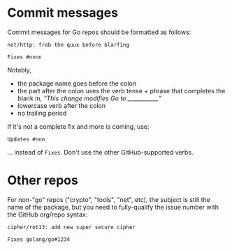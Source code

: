 # Commit messages

Commit messages for Go repos should be formatted as follows:

```
net/http: frob the quux before blarfing

Fixes #nnnn
```

Notably,

* the package name goes before the colon
* the part after the colon uses the verb tense + phrase that completes the blank in, *"This change modifies Go to ___________"*
* lowercase verb after the colon
* no trailing period

If it's not a complete fix and more is coming, use:

```
Updates #nnn
```

... instead of `Fixes`. Don't use the other GitHub-supported verbs.

# Other repos

For non-"go" repos ("crypto", "tools", "net", etc), the subject is still the name of the package, but you need to fully-qualify the issue number with the GitHub org/repo syntax:

```
cipher/rot13: add new super secure cipher

Fixes golang/go#1234
````
